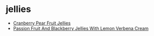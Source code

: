 # jellies

 * [Cranberry Pear Fruit Jellies](index/c/cranberry-pear-fruit-jellies-231009.json)
 * [Passion Fruit And Blackberry Jellies With Lemon Verbena Cream](index/p/passion-fruit-and-blackberry-jellies-with-lemon-verbena-cream-109660.json)
